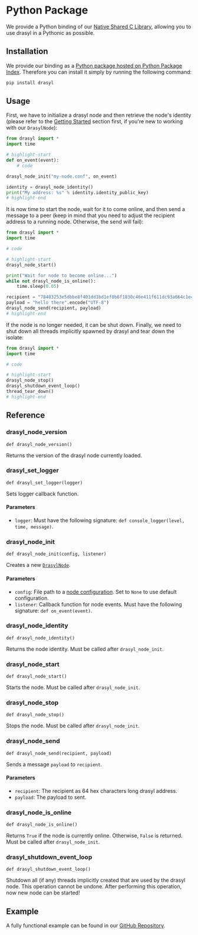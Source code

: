 # Python Package

We provide a Python binding of our [Native Shared C Library](./c.md), allowing you to use drasyl in a Pythonic as possible.

## Installation

We provide our binding as a [Python package hosted on Python Package Index](https://pypi.org/project/drasyl/). Therefore you can install it simply by running the following command:

```python
pip install drasyl
```

## Usage

First, we have to initialize a drasyl node and then retrieve the node's identity (please refer to the [Getting Started](../getting-started.md) section first, if you're new to working with our `DrasylNode`):

```python title="main.py"
from drasyl import *
import time

# highlight-start
def on_event(event):
    # code

drasyl_node_init("my-node.conf", on_event)

identity = drasyl_node_identity()
print("My address: %s" % identity.identity_public_key)
# highlight-end
```

It is now time to start the node, wait for it to come online, and then send a message to a peer (keep in mind that you need to adjust the recipient address to a running node. Otherwise, the send will fail):

```python title="main.py"
from drasyl import *
import time

# code

# highlight-start
drasyl_node_start()

print("Wait for node to become online...")
while not drasyl_node_is_online():
    time.sleep(0.05)

recipient = "78483253e5dbbe8f401dd1bd1ef0b6f1830c46e411f611dc93a664c1e44cc054".encode("UTF-8")
payload = "hello there".encode("UTF-8")
drasyl_node_send(recipient, payload)
# highlight-end
```

If the node is no longer needed, it can be shut down. Finally, we need to shut down all threads implicitly spawned by drasyl and tear down the isolate:

```python title="main.py"
from drasyl import *
import time

# code

# highlight-start
drasyl_node_stop()
drasyl_shutdown_event_loop()
thread_tear_down()
# highlight-end
```

## Reference

### drasyl_node_version

`def drasyl_node_version()`

Returns the version of the drasyl node currently loaded.

### drasyl_set_logger

`def drasyl_set_logger(logger)`

Sets logger callback function.

#### Parameters
* `logger`: Must have the following signature: `def console_logger(level, time, message)`.

### drasyl_node_init

`def drasyl_node_init(config, listener)`

Creates a new [`DrasylNode`](https://api.drasyl.org/v0.9/org/drasyl/node/DrasylNode.html).

#### Parameters
* `config`: File path to a [node configuration](../configuration/overview#use-applicationconf-file). Set to `None` to use default configuration.
* `listener`: Callback function for node events. Must have the following signature: `def on_event(event)`.

### drasyl_node_identity

`def drasyl_node_identity()`

Returns the node identity.
Must be called after `drasyl_node_init`.

### drasyl_node_start

`def drasyl_node_start()`

Starts the node.
Must be called after `drasyl_node_init`.

### drasyl_node_stop

`def drasyl_node_stop()`

Stops the node.
Must be called after `drasyl_node_init`.

### drasyl_node_send

`def drasyl_node_send(recipient, payload)`

Sends a message `payload` to `recipient`.

#### Parameters
* `recipient`: The recipient as 64 hex characters long drasyl address.
* `payload`: The payload to sent.

### drasyl_node_is_online

`def drasyl_node_is_online()`

Returns `True` if the node is currently online. Otherwise, `False` is returned.
Must be called after `drasyl_node_init`.

### drasyl_shutdown_event_loop

`def drasyl_shutdown_event_loop()`

Shutdown all (if any) threads implicitly created that are used by the drasyl node.
This operation cannot be undone. After performing this operation, now new node can be started!

## Example

A fully functional example can be found in our [GitHub Repository](https://github.com/drasyl/drasyl/blob/master/drasyl-shared-library/examples/python/example.py).